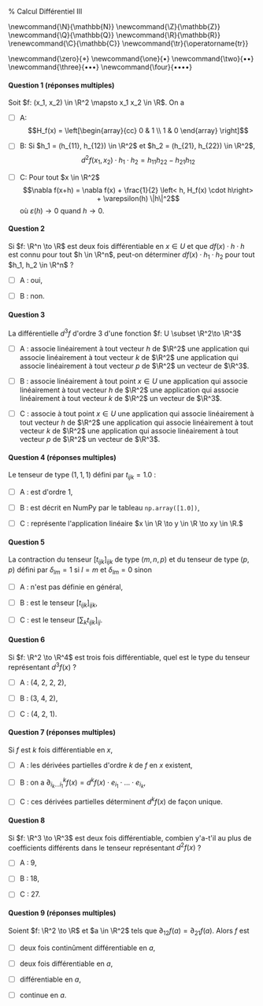 % Calcul Différentiel III

<!-- LaTeX Macros -->
\newcommand{\N}{\mathbb{N}}
\newcommand{\Z}{\mathbb{Z}}
\newcommand{\Q}{\mathbb{Q}}
\newcommand{\R}{\mathbb{R}}
\renewcommand{\C}{\mathbb{C}}
\newcommand{\tr}{\operatorname{tr}}

\newcommand{\zero}{$\mathord{\boldsymbol{\circ}}$}
\newcommand{\one}{$\mathord{\bullet}$}
\newcommand{\two}{$\mathord{\bullet}\mathord{\bullet}$}
\newcommand{\three}{$\mathord{\bullet}\mathord{\bullet}\mathord{\bullet}$}
\newcommand{\four}{$\mathord{\bullet}\mathord{\bullet}\mathord{\bullet}\mathord{\bullet}$}

#### Question 1 (réponses multiples)
Soit $f: (x_1, x_2) \in \R^2 \mapsto x_1 x_2 \in \R$. On a

 - [ ] A: $$H_f(x) = \left[\begin{array}{cc} 0 & 1 \\ 1 & 0 \end{array} \right]$$

 - [ ] B: Si $h_1 = (h_{11}, h_{12}) \in \R^2$ et $h_2 = (h_{21}, h_{22}) \in \R^2$,
   $$d^2 f(x_1, x_2) \cdot h_1 \cdot h_2 = h_{11}h_{22} - h_{21}h_{12}$$


 - [ ] C: Pour tout $x \in \R^2$ 
          $$\nabla f(x+h) = \nabla f(x) + \frac{1}{2} \left< h, H_f(x) \cdot h\right> + \varepsilon(h) \|h\|^2$$
          où $\varepsilon(h) \to 0$ quand $h \to 0$.

#### Question 2
Si $f: \R^n \to \R$ est deux fois différentiable en $x \in U$
et que $df(x) \cdot h \cdot h$ est connu pour tout $h \in \R^n$, 
peut-on déterminer $df(x) \cdot h_1 \cdot h_2$ pour tout $h_1, h_2 \in \R^n$ ?

  - [ ] A : oui,

  - [ ] B : non.

#### Question 3
La différentielle $d^3f$ d'ordre $3$ d'une fonction $f: U \subset \R^2\to \R^3$

  - [ ] A : associe linéairement à tout vecteur $h$ de $\R^2$ une application qui 
    associe linéairement à tout vecteur $k$ de $\R^2$ une application qui 
    associe linéairement à tout vecteur $p$ de $\R^2$ un vecteur de $\R^3$.

  - [ ] B : associe linéairement à tout point $x \in U$ une application 
    qui associe linéairement à tout vecteur $h$ de $\R^2$ une application qui 
    associe linéairement à tout vecteur $k$ de $\R^2$ un vecteur de $\R^3$.

  - [ ] C : associe à tout point $x \in U$ une application 
    qui associe linéairement à tout vecteur $h$ de $\R^2$ une application qui 
    associe linéairement à tout vecteur $k$ de $\R^2$ une application qui 
    associe linéairement à tout vecteur $p$ de $\R^2$ un vecteur de $\R^3$.

#### Question 4 (réponses multiples)
Le tenseur de type $(1,1,1)$ défini par $t_{ijk} = 1.0$ :

  - [ ] A : est d'ordre $1$,

  - [ ] B : est décrit en NumPy par le tableau `np.array([1.0])`,

  - [ ] C : représente l'application linéaire
    $x \in \R \to y \in \R \to xy \in \R.$

#### Question 5
La contraction du tenseur  $[t_{ijk}]_{ijk}$ de type $(m, n, p)$ et
du tenseur de type $(p,p)$ défini par $\delta_{lm} = 1$ si $l=m$ et $\delta_{lm}=0$ sinon

  - [ ] A : n'est pas définie en général,

  - [ ] B : est le tenseur $[t_{ijk}]_{ijk}$,

  - [ ] C : est le tenseur $[\sum_{k} t_{ijk}]_{ij}$.

#### Question 6
Si $f: \R^2 \to \R^4$ est trois fois différentiable, quel est le type du tenseur
représentant $d^3f(x)$ ?

 - [ ] A : (4, 2, 2, 2),

 - [ ] B : (3, 4, 2),

 - [ ] C : (4, 2, 1).

#### Question 7 (réponses multiples)
Si $f$ est $k$ fois différentiable en $x$,

  - [ ] A : les dérivées partielles d'ordre $k$ de $f$ en $x$ existent,

  - [ ] B : on a $\partial^k_{i_{k} \dots i_1} f(x) = d^k f(x) \cdot e_{i_1} \cdot \hdots \cdot e_{i_{k}},$

  - [ ] C : ces dérivées partielles déterminent $d^k f(x)$ de façon unique.

#### Question 8
Si $f: \R^3 \to \R^3$ est deux fois différentiable, combien y'a-t'il au plus
de coefficients différents dans le tenseur représentant $d^2f(x)$ ?

  - [ ] A : 9,

  - [ ] B : 18,

  - [ ] C : 27.

#### Question 9 (réponses multiples)
Soient $f: \R^2 \to \R$ et $a \in \R^2$ tels que $\partial_{12}f(a) = \partial_{21}f(a)$. Alors $f$ est 

  - [ ] deux fois continûment différentiable en $a$,

  - [ ] deux fois différentiable en $a$,

  - [ ] différentiable en $a$,

  - [ ] continue en $a$.



  
